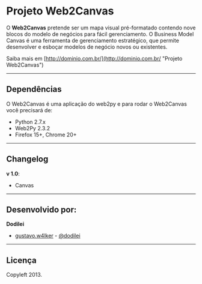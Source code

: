 Projeto Web2Canvas
=====================

O **Web2Canvas** pretende ser um mapa visual pré-formatado contendo nove blocos do modelo de negócios para fácil gerenciamento.
O Business Model Canvas é uma ferramenta de gerenciamento estratégico, que permite desenvolver e esboçar modelos de negócio novos ou existentes.

Saiba mais em [http://dominio.com.br/](http://dominio.com.br/ "Projeto Web2Canvas")

---------------------------------------

Dependências
--------------

O Web2Canvas é uma aplicação do web2py e para rodar o Web2Canvas você precisará de:

- Python 2.7.x
- Web2Py 2.3.2
- Firefox 15+, Chrome 20+

---------------------------------------

Changelog
-----------

**v 1.0**:

- Canvas

---------------------------------------

Desenvolvido por:
-------

**Dodilei**

+ [gustavo.w4lker](http://www.facebook.com/gustavo.w4lker/ "Facebook") - [@dodilei](http://twitter.com/dodilei "Twitter")

---------------------------------------

Licença
---------------------

Copyleft 2013.
